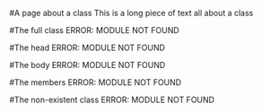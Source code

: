 #A page about a class
This is a long piece of text all about a class

#The full class
ERROR: MODULE NOT FOUND

#The head
ERROR: MODULE NOT FOUND

#The body
ERROR: MODULE NOT FOUND

#The members
ERROR: MODULE NOT FOUND

#The non-existent class
ERROR: MODULE NOT FOUND